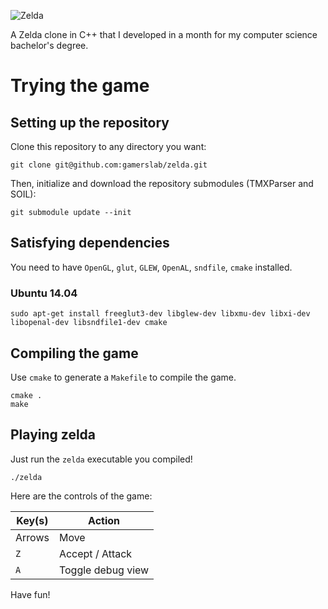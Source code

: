 ![Zelda](http://i.imgur.com/ijhcYtx.png)

A Zelda clone in C++ that I developed in a month for my computer science bachelor's degree.

Trying the game
==================

## Setting up the repository
Clone this repository to any directory you want:

```shell
git clone git@github.com:gamerslab/zelda.git
```

Then, initialize and download the repository submodules (TMXParser and SOIL):

```shell
git submodule update --init
```

## Satisfying dependencies

You need to have `OpenGL`, `glut`, `GLEW`, `OpenAL`, `sndfile`, `cmake` installed.

### Ubuntu 14.04
```
sudo apt-get install freeglut3-dev libglew-dev libxmu-dev libxi-dev libopenal-dev libsndfile1-dev cmake
```

## Compiling the game
Use `cmake` to generate a `Makefile` to compile the game.

```shell
cmake .
make
```

## Playing zelda
Just run the `zelda` executable you compiled!

```shell
./zelda
```

Here are the controls of the game:

| Key(s) | Action            |
|--------|-------------------|
| Arrows | Move              |
| `Z`    | Accept / Attack   |
| `A`    | Toggle debug view |

Have fun!
